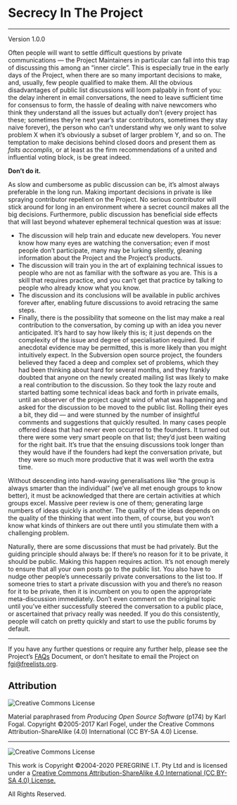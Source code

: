 # Secrecy In The Project

---

Version 1.0.0

Often people will want to settle difficult questions by private communications &mdash; the Project Maintainers in particular can fall into this trap of discussing this among an &ldquo;inner circle&rdquo;. This is especially true in the early days of the Project, when there are so many important decisions to make, and, usually, few people qualified to make them. All the obvious disadvantages of public list discussions will loom palpably in front of you: the delay inherent in email conversations, the need to leave sufficient time for consensus to form, the hassle of dealing with naive newcomers who think they understand all the issues but actually don&rsquo;t (every project has these; sometimes they&rsquo;re next year&rsquo;s star contributors, sometimes they stay naive forever), the person who can&rsquo;t understand why we only want to solve problem X when it&rsquo;s obviously a subset of larger problem Y, and so on. The temptation to make decisions behind closed doors and present them as *faits accomplis*, or at least as the firm recommendations of a united and influential voting block, is be great indeed.

**Don&rsquo;t do it.**

As slow and cumbersome as public discussion can be, it&rsquo;s almost always preferable in the long run. Making important decisions in private is like spraying contributor repellent on the Project. No serious contributor will stick around for long in an environment where a secret council makes all the big decisions. Furthermore, public discussion has beneficial side effects that will last beyond whatever ephemeral technical question was at issue:

- The discussion will help train and educate new developers. You never know how many eyes are watching the conversation; even if most people don&rsquo;t participate, many may be lurking silently, gleaning information about the Project and the Project&rsquo;s products.
- The discussion will train you in the art of explaining technical issues to people who are not as familiar with the software as you are. This is a skill that requires practice, and you can&rsquo;t get that practice by talking to people who already know what you know.
- The discussion and its conclusions will be available in public archives forever after, enabling future discussions to avoid retracing the same steps.
- Finally, there is the possibility that someone on the list may make a real contribution to the conversation, by coming up with an idea you never anticipated. It&rsquo;s hard to say how likely this is; it just depends on the complexity of the issue and degree of specialisation required. But if anecdotal evidence may be permitted, this is more likely than you might intuitively expect. In the Subversion open source project, the founders believed they faced a deep and complex set of problems, which they had been thinking about hard for several months, and they frankly doubted that anyone on the newly created mailing list was likely to make a real contribution to the discussion. So they took the lazy route and started batting some technical ideas back and forth in private emails, until an observer of the project caught wind of what was happening and asked for the discussion to be moved to the public list. Rolling their eyes a bit, they did &mdash; and were stunned by the number of insightful comments and suggestions that quickly resulted. In many cases people offered ideas that had never even occurred to the founders. It turned out there were some very smart people on that list; they&rsquo;d just been waiting for the right bait. It&rsquo;s true that the ensuing discussions took longer than they would have if the founders had kept the conversation private, but they were so much more productive that it was well worth the extra time.

Without descending into hand-waving generalisations like &ldquo;the group is always smarter than the individual&rdquo; (we&rsquo;ve all met enough groups to know better), it must be acknowledged that there are certain activities at which groups excel. Massive peer review is one of them; generating large numbers of ideas quickly is another. The quality of the ideas depends on the quality of the thinking that went into them, of course, but you won&rsquo;t know what kinds of thinkers are out there until you stimulate them with a challenging problem.

Naturally, there are some discussions that must be had privately. But the guiding principle should always be: If there&rsquo;s no reason for it to be private, it should be public. Making this happen requires action. It&rsquo;s not enough merely to ensure that all your own posts go to the public list. You also have to nudge other people&rsquo;s unnecessarily private conversations to the list too. If someone tries to start a private discussion with you and there&rsquo;s no reason for it to be private, then it is incumbent on you to open the appropriate meta-discussion immediately. Don&rsquo;t even comment on the original topic until you&rsquo;ve either successfully steered the conversation to a public place, or ascertained that privacy really was needed. If you do this consistently, people will catch on pretty quickly and start to use the public forums by default.

---

If you have any further questions or require any further help, please see the Project&rsquo;s [FAQs](FAQs.md) Document, or don&rsquo;t hesitate to email the Project on <fgi@freelists.org>.

## Attribution

![Creative Commons License](https://i.creativecommons.org/l/by-sa/4.0/88x31.png "Creative Commons License")

Material paraphrased from *Producing Open Source Software* (p174) by Karl Fogal. Copyright &copy;2005-2017 Karl Fogel, under the Creative Commons Attribution-ShareAlike (4.0) International (CC BY-SA 4.0) License.

---

![Creative Commons License](https://i.creativecommons.org/l/by-sa/4.0/88x31.png "Creative Commons License")

This work is Copyright &copy;2004-2020 PEREGRINE I.T. Pty Ltd and is licensed under a [Creative Commons Attribution-ShareAlike 4.0 International (CC BY-SA 4.0) License.](https://creativecommons.org/licenses/by-sa/4.0/)

All Rights Reserved.
